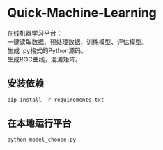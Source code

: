 # Quick-Machine-Learning
在线机器学习平台：     
一键读取数据、预处理数据、训练模型、评估模型。        
生成 .py格式的Python源码。    
生成ROC曲线，混淆矩阵。    
## 安装依赖
```python
pip install -r requirements.txt
```
## 在本地运行平台
```python
python model_choose.py
```
